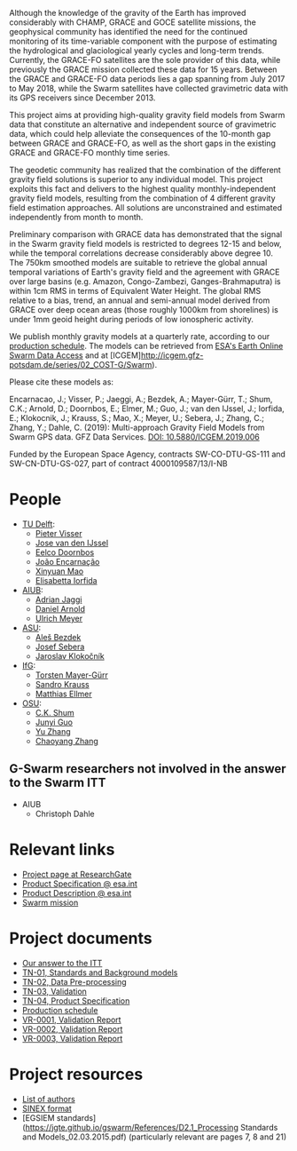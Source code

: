 

Although the knowledge of the gravity of the Earth has improved considerably with CHAMP, GRACE and GOCE satellite missions, the geophysical community has identified the need for the continued monitoring of its time-variable component with the purpose of estimating the hydrological and glaciological yearly cycles and long-term trends.
Currently, the GRACE-FO satellites are the sole provider of this data, while previously the GRACE mission collected these data for 15 years.
Between the GRACE and GRACE-FO data periods lies a gap spanning from July 2017 to May 2018, while the Swarm satellites have collected gravimetric data with its GPS receivers since December 2013.

This project aims at providing high-quality gravity field models from Swarm data that constitute an alternative and independent source of gravimetric data, which could help alleviate the consequences of the 10-month gap between GRACE and GRACE-FO, as well as the short gaps in the existing GRACE and GRACE-FO monthly time series.

The geodetic community has realized that the combination of the different gravity field solutions is superior to any individual model.
This project exploits this fact and delivers to the highest quality monthly-independent gravity field models, resulting from the combination of 4 different gravity field estimation approaches. All solutions are unconstrained and estimated independently from month to month.

Preliminary comparison with GRACE data has demonstrated that the signal in the Swarm gravity field models is restricted to degrees 12-15 and below, while the temporal correlations decrease considerably above degree 10. The 750km smoothed models are suitable to retrieve the global annual temporal variations of Earth's gravity field and the agreement with GRACE over large basins (e.g. Amazon, Congo-Zambezi, Ganges-Brahmaputra) is within 1cm RMS in terms of Equivalent Water Height. The global RMS relative to a bias, trend, an annual and semi-annual model derived from GRACE over deep ocean areas (those roughly 1000km from shorelines) is under 1mm geoid height during periods of low ionospheric activity.

We publish monthly gravity models at a quarterly rate, according to our [production schedule](https://jgte.github.io/gswarm/production.html). The models can be retrieved from [ESA's Earth Online Swarm Data Access](https://swarm-diss.eo.esa.int/#swarm%2FLevel2longterm%2FEGF) and at [ICGEM]http://icgem.gfz-potsdam.de/series/02_COST-G/Swarm).

Please cite these models as:

Encarnacao, J.; Visser, P.; Jaeggi, A.; Bezdek, A.; Mayer-Gürr, T.; Shum, C.K.; Arnold, D.; Doornbos, E.; Elmer, M.; Guo, J.; van den IJssel, J.; Iorfida, E.; Klokocnik, J.; Krauss, S.; Mao, X.; Meyer, U.; Sebera, J.; Zhang, C.; Zhang, Y.; Dahle, C. (2019): Multi-approach Gravity Field Models from Swarm GPS data. GFZ Data Services. [DOI: 10.5880/ICGEM.2019.006](http://doi.org/10.5880/ICGEM.2019.006)

Funded by the European Space Agency, contracts SW-CO-DTU-GS-111 and SW-CN-DTU-GS-027, part of contract 4000109587/13/I-NB

# People

- [TU Delft](https://www.lr.tudelft.nl/en/organisation/departments/space-engineering/astrodynamics-and-space-missions/people/):
  - [Pieter Visser](https://www.tudelft.nl/en/staff/p.n.a.m.visser/)
  - [Jose van den IJssel](https://www.tudelft.nl/en/staff/j.a.a.vandenijssel/)
  - [Eelco Doornbos](https://www.tudelft.nl/en/staff/e.n.doornbos/)
  - [João Encarnação](https://directory.utexas.edu/index.php?q=encarnacao&scope=all&i=2)
  - [Xinyuan Mao](https://www.tudelft.nl/en/staff/x.mao/)
  - [Elisabetta Iorfida](https://www.tudelft.nl/staff/e.iorfida/)
- [AIUB](https://www.aiub.unibe.ch/about_us/team/index_eng.html):
  - [Adrian Jaggi](https://www.aiub.unibe.ch/ueber_uns/personen/prof_dr_jaeggi_adrian/index_ger.html)
  - [Daniel Arnold](https://www.aiub.unibe.ch/ueber_uns/personen/dr_arnold_daniel/index_ger.html)
  - [Ulrich Meyer](https://www.aiub.unibe.ch/ueber_uns/personen/dr_meyer_ulrich/index_ger.html)
- [ASU](https://galaxy.asu.cas.cz/planets/index.php?page=people):
  - [Aleš Bezdek](https://www1.asu.cas.cz/person/bezdek.html)
  - [Josef Sebera](https://scholar.google.cz/citations?user=uCceqE8AAAAJ)
  - [Jaroslav Klokočník](https://www1.asu.cas.cz/person/klokocnik.html)
- [IfG](https://www.tugraz.at/institute/ifg/institute/team/):
  - [Torsten Mayer-Gürr](https://online.tugraz.at/tug_online/visitenkarte.show_vcard?pPersonenGruppe=3&pPersonenId=ADD0610FA1295423)
  - [Sandro Krauss](https://online.tugraz.at/tug_online/visitenkarte.show_vcard?pPersonenGruppe=3&pPersonenId=F57785AFEDC61EF9)
  - [Matthias Ellmer](https://online.tugraz.at/tug_online/visitenkarte.show_vcard?pPersonenGruppe=3&pPersonenId=4FA7CD7854879AF5)
- [OSU](https://earthsciences.osu.edu/directory):
  - [C.K. Shum](https://earthsciences.osu.edu/people/shum.3)
  - [Junyi Guo](https://earthsciences.osu.edu/people/guo.81)
  - [Yu Zhang](https://earthsciences.osu.edu/people/zhang.6345)
  - [Chaoyang Zhang](https://earthsciences.osu.edu/people/zhang.6404)

## G-Swarm researchers not involved in the answer to the Swarm ITT

- AIUB
  - Christoph Dahle

# Relevant links

- [Project page at ResearchGate](https://www.researchgate.net/project/Multi-approach-gravity-field-models-from-Swarm-GPS-data)
- [Product Specification @ esa.int](https://earth.esa.int/web/guest/missions/esa-eo-missions/swarm/data-handbook/level-2-product-definitions#EGF_SHA_2_)
- [Product Description @ esa.int](https://earth.esa.int/web/guest/missions/esa-eo-missions/swarm/activities/scientific-projects/disc#MAGF)
- [Swarm mission](https://earth.esa.int/swarm)

# Project documents

- [Our answer to the ITT](https://jgte.github.io/gswarm/swarmITT/swarmITT_html.html)
- [TN-01, Standards and Background models](https://jgte.github.io/gswarm/Documents/SW_TN_DUT_GS_0001_TN-01_Standards_and_Background_models.1H_nosig.pdf)
- [TN-02, Data Pre-processing](https://jgte.github.io/gswarm/Documents/SW_TN_ASU_GS_0001_TN-02_Data_Prepprocessing.2018-04-11.pdf)
- [TN-03, Validation](https://jgte.github.io/gswarm/Documents/SW_TN_DUT_GS_0003_TN-03_Validation.1.1.1.pdf)
- [TN-04, Product Specification](https://jgte.github.io/gswarm/Documents/SW_TN_DUT_GS_0002_TN-04_ProductSpecification.1.pdf)
- [Production schedule](https://jgte.github.io/gswarm/production.html)
- [VR-0001, Validation Report](https://jgte.github.io/gswarm/Documents/SW_VR_DUT_GS_0001.pdf)
- [VR-0002, Validation Report](https://jgte.github.io/gswarm/Documents/SW_VR_DUT_GS_0002.pdf)
- [VR-0003, Validation Report](https://jgte.github.io/gswarm/Documents/SW_VR_DUT_GS_0003.pdf)
<!-- add more validation reports here -->

# Project resources

- [List of authors](https://jgte.github.io/gswarm/listofauthors/)
- [SINEX format](https://jgte.github.io/gswarm/SINEX/)
- [EGSIEM standards](https://jgte.github.io/gswarm/References/D2.1_Processing Standards and Models_02.03.2015.pdf) (particularly relevant are pages 7, 8 and 21)

<!-- # ITT documents

- [Swarm DISC Invitations To Tender](https://www.space.dtu.dk/english/research/projects/project-descriptions/swarm/swarm_disc_itts)
- [Cover Letter](https://www.space.dtu.dk/english/-/media/Institutter/Space/forskning/projekter/swarm/SwarmDISC/SD-ITT-1_1/SW-CL-DTU-GS-111_Cover_letter_ITT_1_1_rev2.ashx?la=da)
- [Statement of Work](https://www.space.dtu.dk/english/-/media/Institutter/Space/forskning/projekter/swarm/SwarmDISC/SD-ITT-1_1/SW-SW-DTU-GS-111_ITT1-1_SoW.ashx?la=da)
- [Special Conditions of Tender](https://www.space.dtu.dk/english/-/media/Institutter/Space/forskning/projekter/swarm/SwarmDISC/SD-ITT-1_1/SW-TC-DTU-GS-111_ITT1-1_Special_Conditions_of_Tender.ashx?la=da)
- [Procurement Procedure](https://www.space.dtu.dk/english/-/media/Institutter/Space/forskning/projekter/swarm/SwarmDISC/SW-RS-DTU-GS-003_1B_Procurement_Procedure.ashx?la=da)
 -->
 



